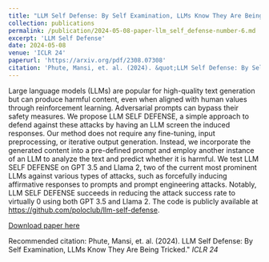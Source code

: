 ```yaml
---
title: "LLM Self Defense: By Self Examination, LLMs Know They Are Being Tricked"
collection: publications
permalink: /publication/2024-05-08-paper-llm_self_defense-number-6.md
excerpt: 'LLM Self Defense'
date: 2024-05-08
venue: 'ICLR 24'
paperurl: 'https://arxiv.org/pdf/2308.07308'
citation: 'Phute, Mansi, et. al. (2024). &quot;LLM Self Defense: By Self Examination, LLMs Know They Are Being Tricked.&quot; <i>ICLR 24</i>.'
---
```

Large language models (LLMs) are popular for high-quality text generation but can produce harmful content, even when aligned with human values through reinforcement learning. Adversarial prompts can bypass their safety measures. We propose LLM SELF DEFENSE, a simple approach to defend against these attacks by having an LLM screen the induced responses. Our method does not require any fine-tuning, input preprocessing, or iterative output generation. Instead, we incorporate the generated content into a pre-defined prompt and employ another instance of an LLM to analyze the text and predict whether it is harmful. We test LLM SELF DEFENSE on GPT 3.5 and Llama 2, two of the current most prominent LLMs against various types of attacks, such as forcefully inducing affirmative responses to prompts and prompt engineering attacks. Notably, LLM SELF DEFENSE succeeds in reducing the attack success rate to virtually 0 using both GPT 3.5 and Llama 2. The code is publicly available at https://github.com/poloclub/llm-self-defense.

[Download paper here](https://arxiv.org/pdf/2308.07308)

Recommended citation: Phute, Mansi, et. al. (2024). LLM Self Defense: By Self Examination, LLMs Know They Are Being Tricked." <i>ICLR 24</i>
